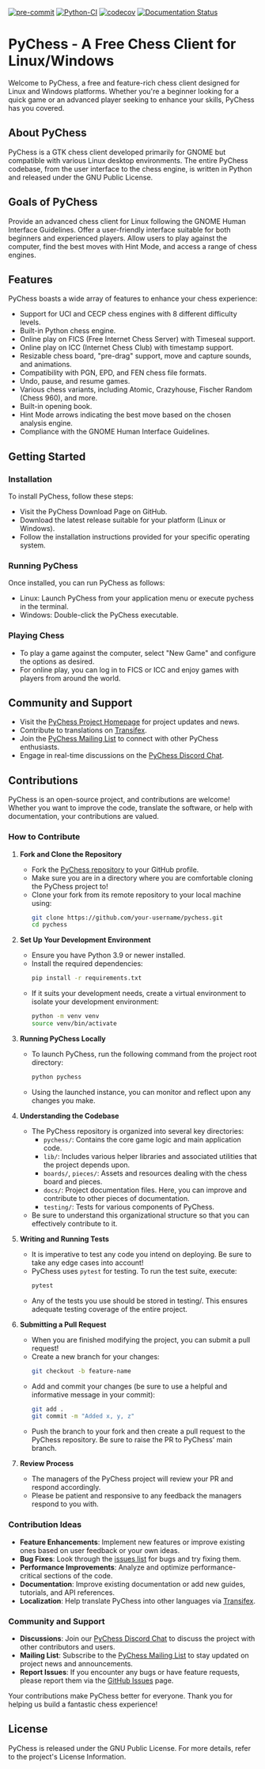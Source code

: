 [![pre-commit](https://img.shields.io/badge/pre--commit-enabled-brightgreen?logo=pre-commit)](https://github.com/pre-commit/pre-commit)
[![Python-CI](https://github.com/pychess/pychess/actions/workflows/run-tests.yml/badge.svg)](https://github.com/pychess/pychess/actions/workflows/run-tests.yml)
[![codecov](https://codecov.io/gh/pychess/pychess/branch/master/graph/badge.svg)](https://codecov.io/gh/pychess/pychess)
[![Documentation Status](https://readthedocs.org/projects/pychess/badge/?version=latest)](http://pychess.readthedocs.org/en/latest/?badge=latest)

# PyChess - A Free Chess Client for Linux/Windows
Welcome to PyChess, a free and feature-rich chess client designed for Linux and Windows platforms. Whether you're a beginner looking for a quick game or an advanced player seeking to enhance your skills, PyChess has you covered.

## About PyChess
PyChess is a GTK chess client developed primarily for GNOME but compatible with various Linux desktop environments. The entire PyChess codebase, from the user interface to the chess engine, is written in Python and released under the GNU Public License.

## Goals of PyChess
Provide an advanced chess client for Linux following the GNOME Human Interface Guidelines.
Offer a user-friendly interface suitable for both beginners and experienced players.
Allow users to play against the computer, find the best moves with Hint Mode, and access a range of chess engines.

## Features
PyChess boasts a wide array of features to enhance your chess experience:

* Support for UCI and CECP chess engines with 8 different difficulty levels.
* Built-in Python chess engine.
* Online play on FICS (Free Internet Chess Server) with Timeseal support.
* Online play on ICC (Internet Chess Club) with timestamp support.
* Resizable chess board, "pre-drag" support, move and capture sounds, and animations.
* Compatibility with PGN, EPD, and FEN chess file formats.
* Undo, pause, and resume games.
* Various chess variants, including Atomic, Crazyhouse, Fischer Random (Chess 960), and more.
* Built-in opening book.
* Hint Mode arrows indicating the best move based on the chosen analysis engine.
* Compliance with the GNOME Human Interface Guidelines.

## Getting Started
### Installation
To install PyChess, follow these steps:

* Visit the PyChess Download Page on GitHub.
* Download the latest release suitable for your platform (Linux or Windows).
* Follow the installation instructions provided for your specific operating system.

### Running PyChess
Once installed, you can run PyChess as follows:

* Linux: Launch PyChess from your application menu or execute pychess in the terminal.
* Windows: Double-click the PyChess executable.

### Playing Chess
* To play a game against the computer, select "New Game" and configure the options as desired.
* For online play, you can log in to FICS or ICC and enjoy games with players from around the world.

## Community and Support
* Visit the [PyChess Project Homepage](https://pychess.github.io/) for project updates and news.
* Contribute to translations on [Transifex](https://www.transifex.com/projects/p/pychess/).
* Join the [PyChess Mailing List](http://groups.google.com/group/pychess-people) to connect with other PyChess enthusiasts.
* Engage in real-time discussions on the [PyChess Discord Chat](https://discord.gg/aPs8RKr). 

## Contributions
PyChess is an open-source project, and contributions are welcome! Whether you want to improve the code, translate the software, or help with documentation, your contributions are valued.

### How to Contribute

1. **Fork and Clone the Repository**
   - Fork the [PyChess repository](https://github.com/pychess/pychess) to your GitHub profile.
   - Make sure you are in a directory where you are comfortable cloning the PyChess project to!
   - Clone your fork from its remote repository to your local machine using:
     ```bash
     git clone https://github.com/your-username/pychess.git
     cd pychess
     ```

2. **Set Up Your Development Environment**
   - Ensure you have Python 3.9 or newer installed.
   - Install the required dependencies:
     ```bash
     pip install -r requirements.txt
     ```
   - If it suits your development needs, create a virtual environment to isolate your development environment:
     ```bash
     python -m venv venv
     source venv/bin/activate
     ```

3. **Running PyChess Locally**
   - To launch PyChess, run the following command from the project root directory:
     ```bash
     python pychess
     ```
   - Using the launched instance, you can monitor and reflect upon any changes you make.

4. **Understanding the Codebase**
   - The PyChess repository is organized into several key directories:
     - `pychess/`: Contains the core game logic and main application code.
     - `lib/`: Includes various helper libraries and associated utilities that the project depends upon.
     - `boards/`, `pieces/`: Assets and resources dealing with the chess board and pieces.
     - `docs/`: Project documentation files. Here, you can improve and contribute to other pieces of documentation.
     - `testing/`: Tests for various components of PyChess.
   - Be sure to understand this organizational structure so that you can effectively contribute to it.

5. **Writing and Running Tests**
   - It is imperative to test any code you intend on deploying. Be sure to take any edge cases into account!
   - PyChess uses `pytest` for testing. To run the test suite, execute:
     ```bash
     pytest
     ```
   - Any of the tests you use should be stored in testing/. This ensures adequate testing coverage of the entire project.

6. **Submitting a Pull Request**
   - When you are finished modifying the project, you can submit a pull request!
   - Create a new branch for your changes:
     ```bash
     git checkout -b feature-name
     ```
   - Add and commit your changes (be sure to use a helpful and informative message in your commit):
     ```bash
     git add .
     git commit -m "Added x, y, z"
     ```
   - Push the branch to your fork and then create a pull request to the PyChess repository. Be sure to raise the PR to PyChess' main branch.

7. **Review Process**
   - The managers of the PyChess project will review your PR and respond accordingly.
   - Please be patient and responsive to any feedback the managers respond to you with.

### Contribution Ideas

- **Feature Enhancements**: Implement new features or improve existing ones based on user feedback or your own ideas.
- **Bug Fixes**: Look through the [issues list](https://github.com/pychess/pychess/issues) for bugs and try fixing them.
- **Performance Improvements**: Analyze and optimize performance-critical sections of the code.
- **Documentation**: Improve existing documentation or add new guides, tutorials, and API references.
- **Localization**: Help translate PyChess into other languages via [Transifex](https://www.transifex.com/pychess/pychess/).

### Community and Support

- **Discussions**: Join our [PyChess Discord Chat](https://discord.gg/pychess) to discuss the project with other contributors and users.
- **Mailing List**: Subscribe to the [PyChess Mailing List](http://pychess.org/mailinglist) to stay updated on project news and announcements.
- **Report Issues**: If you encounter any bugs or have feature requests, please report them via the [GitHub Issues](https://github.com/pychess/pychess/issues) page.

Your contributions make PyChess better for everyone. Thank you for helping us build a fantastic chess experience!

## License
PyChess is released under the GNU Public License. For more details, refer to the project's License Information.
